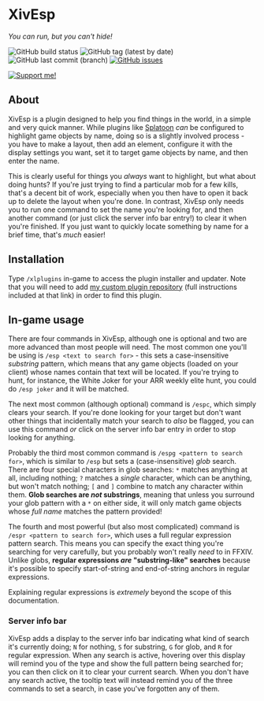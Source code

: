 # XivEsp
_You can run, but you can't hide!_

![GitHub build status](https://img.shields.io/github/actions/workflow/status/PrincessRTFM/XivEsp/build.yml?logo=github)
![GitHub tag (latest by date)](https://img.shields.io/github/v/tag/PrincessRTFM/XivEsp?label=version&color=informational)
![GitHub last commit (branch)](https://img.shields.io/github/last-commit/PrincessRTFM/XivEsp/main?label=updated)
[![GitHub issues](https://img.shields.io/github/issues-raw/PrincessRTFM/XivEsp?label=known%20issues)](https://github.com/PrincessRTFM/XivEsp/issues?q=is%3Aissue+is%3Aopen+sort%3Aupdated-desc)

[![Support me!](https://ko-fi.com/img/githubbutton_sm.svg)](https://ko-fi.com/V7V7IK9UU)

## About
XivEsp is a plugin designed to help you find things in the world, in a simple and very quick manner. While plugins like [Splatoon](https://github.com/PunishXIV/Splatoon) _can_ be configured to highlight game objects by name, doing so is a slightly involved process - you have to make a layout, then add an element, configure it with the display settings you want, set it to target game objects by name, and then enter the name.

This is clearly useful for things you _always_ want to highlight, but what about doing hunts? If you're just trying to find a particular mob for a few kills, that's a decent bit of work, especially when you then have to open it back up to delete the layout when you're done. In contrast, XivEsp only needs you to run one command to set the name you're looking for, and then another command (or just click the server info bar entry!) to clear it when you're finished. If you just want to quickly locate something by name for a brief time, that's _much_ easier!

## Installation
Type `/xlplugins` in-game to access the plugin installer and updater. Note that you will need to add [my custom plugin repository](https://github.com/PrincessRTFM/MyDalamudPlugins) (full instructions included at that link) in order to find this plugin.

## In-game usage
There are four commands in XivEsp, although one is optional and two are more advanced than most people will need. The most common one you'll be using is `/esp <text to search for>` - this sets a case-insensitive _substring_ pattern, which means that any game objects (loaded on your client) whose names contain that text will be located. If you're trying to hunt, for instance, the White Joker for your ARR weekly elite hunt, you could do `/esp joker` and it will be matched.

The next most common (although optional) command is `/espc`, which simply clears your search. If you're done looking for your target but don't want other things that incidentally match your search to _also_ be flagged, you can use this command _or_ click on the server info bar entry in order to stop looking for anything.

Probably the third most common command is `/espg <pattern to search for>`, which is similar to `/esp` but sets a (case-insensitive) _glob_ search. There are four special characters in glob searches: `*` matches anything at all, including nothing; `?` matches a _single_ character, which can be anything, but won't match nothing; `[` and `]` combine to match any character within them. **Glob searches are _not_ substrings**, meaning that unless you surround your glob pattern with a `*` on either side, it will only match game objects whose _full name_ matches the pattern provided!

The fourth and most powerful (but also most complicated) command is `/espr <pattern to search for>`, which uses a full regular expression pattern search. This means you can specify the exact thing you're searching for very carefully, but you probably won't really _need_ to in FFXIV. Unlike globs, **regular expressions _are_ "substring-like" searches** because it's possible to specify start-of-string and end-of-string anchors in regular expressions.

Explaining regular expressions is _extremely_ beyond the scope of this documentation.

### Server info bar
XivEsp adds a display to the server info bar indicating what kind of search it's currently doing; `N` for nothing, `S` for substring, `G` for glob, and `R` for regular expression. When any search is active, hovering over this display will remind you of the type and show the full pattern being searched for; you can then click on it to clear your current search. When you don't have any search active, the tooltip text will instead remind you of the three commands to set a search, in case you've forgotten any of them.
